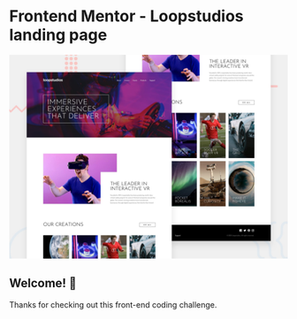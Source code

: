 # Frontend Mentor - Loopstudios landing page

![Design preview for the Blogr landing page coding challenge](./design/desktop-preview.jpg)

## Welcome! 👋

Thanks for checking out this front-end coding challenge.
